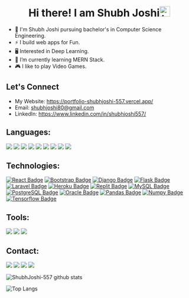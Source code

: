 <h1 align="center"> Hi there! I am Shubh Joshi<img src="https://user-images.githubusercontent.com/1303154/88677602-1635ba80-d120-11ea-84d8-d263ba5fc3c0.gif" width="28px" alt="hi"></h1>


- 🌸 I'm Shubh Joshi pursuing bachelor's in Computer Science Engineering.
- ⚡ I build web apps for Fun.
- 🖥️ Interested in Deep Learning.
- 🌱 I’m currently learning MERN Stack.
- 🎮 I like to play Video Games.

## Let's Connect
- My Website: https://portfolio-shubhjoshi-557.vercel.app/
- Email: shubhjoshi80@gmail.com
- LinkedIn: https://www.linkedin.com/in/shubhjoshi557/

## Languages:
![](https://img.shields.io/badge/python%20-%2314354C.svg?&style=flat&logo=python&logoColor=white)
![](https://img.shields.io/badge/java-%23ED8B00.svg?&style=flat&logo=java&logoColor=white)
![](https://img.shields.io/badge/javascript%20-%23323330.svg?&style=flat&logo=javascript&logoColor=%23F7DF1E)
![](https://img.shields.io/badge/Go-00ADD8?style=flat&logo=go&logoColor=white)
![](https://img.shields.io/badge/c%20-%2300599C.svg?&style=flat&logo=c&logoColor=white)
![](https://img.shields.io/badge/C%2B%2B-00599C?style=flat&logo=c%2B%2B&logoColor=white)
![](https://img.shields.io/badge/php-%23777BB4.svg?&style=flat&logo=php&logoColor=white)
![](https://img.shields.io/badge/html5%20-%23E34F26.svg?&style=flat&logo=html5&logoColor=white)
![](https://img.shields.io/badge/css3%20-%231572B6.svg?&style=flat&logo=css3&logoColor=white)


## Technologies:
[![React Badge](https://img.shields.io/badge/-React-61DBFB?style=for-the-badge&labelColor=black&logo=react&logoColor=61DBFB)](#)
[![Bootstrap Badge](https://img.shields.io/badge/-Bootstrap-7B11F3?style=for-the-badge&labelColor=black&logo=bootstrap&logoColor=7B11F3)](#)
[![Django Badge](https://img.shields.io/badge/-Django-0C4B33?style=for-the-badge&labelColor=black&logo=django&logoColor=0C4B33)](#)
[![Flask Badge](https://img.shields.io/badge/-Flask-FFFFFF?style=for-the-badge&labelColor=black&logo=flask&logoColor=FFFFFF)](#)
[![Laravel Badge](https://img.shields.io/badge/-Laravel-FF2D20?style=for-the-badge&labelColor=black&logo=laravel&logoColor=FF2D20)](#)
[![Heroku Badge](https://img.shields.io/badge/-Heroku-644A87?style=for-the-badge&labelColor=black&logo=heroku&logoColor=644A87)](#)
[![Replit Badge](https://img.shields.io/badge/-Replit-56676E?style=for-the-badge&labelColor=black&logo=replit&logoColor=56676E)](#)
[![MySQL Badge](https://img.shields.io/badge/-MySQL-4479A1?style=for-the-badge&labelColor=black&logo=mysql&logoColor=FFFFFF)](#)
[![PostgreSQL Badge](https://img.shields.io/badge/-PostgreSQL-31648C?style=for-the-badge&labelColor=black&logo=postgresql&logoColor=31648C)](#)
[![Oracle Badge](https://img.shields.io/badge/-Oracle-C74634?style=for-the-badge&labelColor=black&logo=oracle&logoColor=C74634)](#)
[![Pandas Badge](https://img.shields.io/badge/-Pandas-130654?style=for-the-badge&labelColor=black&logo=pandas&logoColor=FFFFFF)](#)
[![Numpy Badge](https://img.shields.io/badge/-NumPy-4DABCF?style=for-the-badge&labelColor=black&logo=numpy&logoColor=4DABCF)](#)
[![Tensorflow Badge](https://img.shields.io/badge/-Tensorflow-FF7000?style=for-the-badge&labelColor=black&logo=tensorflow&logoColor=FF7000)](#)

## Tools:
![](https://img.shields.io/badge/git%20-%23F05033.svg?&style=flat&logo=git&logoColor=white)
![](https://img.shields.io/badge/Ubuntu-E95420?style=flat&logo=ubuntu&logoColor=white)
![](https://img.shields.io/badge/Jupyter%20-%23F37626.svg?&style=flat&logo=Jupyter&logoColor=white)

## Contact:
[![](https://img.shields.io/badge/linkedin%20-%230077B5.svg?&style=flat&logo=linkedin&logoColor=white)](https://www.linkedin.com/in/shubh-joshi-481abb1ba/)
[![](https://img.shields.io/badge/Gmail-D14836?style=flat&logo=gmail&logoColor=white)](https://mail.google.com/mail/u/0/?view=cm&fs=1&tf=1&to=shubhjoshi80@gmail.com)
[![](https://img.shields.io/badge/Kaggle-141321?style=flat&logoColor=blue)](https://www.kaggle.com/shubhjoshi)
![](https://img.shields.io/badge/SSJ%236888-141321?style=flat&logo=discord)


![ShubhJoshi-557 github stats](https://github-readme-stats.vercel.app/api?username=ShubhJoshi-557&count_private=true&include_all_commits=true&show_icons=true&theme=tokyonight&hide=contribs,issues)
<!-- &hide=contribs,issues -->
![Top Langs](https://github-readme-stats.vercel.app/api/top-langs/?username=ShubhJoshi-557&theme=tokyonight&langs_count=10&layout=compact)
